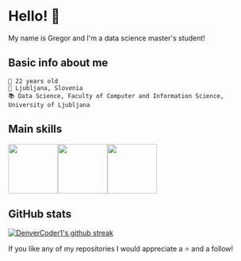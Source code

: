 # Hello! 👋

My name is Gregor and I'm a data science master's student!

## Basic info about me
```
🍰 22 years old
📍 Ljubljana, Slovenia
📚 Data Science, Faculty of Computer and Information Science, University of Ljubljana
```

## Main skills
<img height=100 src="https://cdn.jsdelivr.net/gh/devicons/devicon/icons/c/c-original.svg" /><img height=100 src="https://cdn.jsdelivr.net/gh/devicons/devicon/icons/cplusplus/cplusplus-original.svg"><img height=100 src="https://cdn.jsdelivr.net/gh/devicons/devicon/icons/python/python-original.svg" />
          
## GitHub stats
[![DenverCoder1's github streak](https://github-readme-streak-stats.herokuapp.com/?user=gregorkovac&theme=dark)](https://github.com/DenverCoder1/github-readme-streak-stats)

If you like any of my repositories I would appreciate a ⭐️ and a follow!

